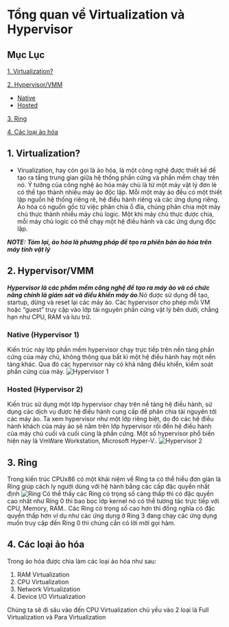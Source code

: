 # Tổng quan về Virtualization và Hypervisor
## Mục Lục
 [1. Virtualization?](#Virtualization)

 [2. Hypervisor/VMM](#Hypervisor/VMM)

- [Native](#Native)
- [Hosted](#Hosted)

[3. Ring](#Ring)

[4. Các loại ảo hóa](#cacloaiaohoa)
<a name="Virtualization"></a>
## 1. Virtualization?
-   Virualization, hay còn gọi là ảo hóa, là một công nghệ được thiết kế để tạo ra tầng trung gian giữa hệ thống phần cứng và phần mềm chạy trên nó. Ý tưởng của công nghệ ảo hóa máy chủ là từ một máy vật lý đơn lẻ có thể tạo thành nhiều máy ảo độc lập. Mỗi một máy ảo đều có một thiết lập nguồn hệ thống riêng rẽ, hệ điều hành riêng và các ứng dụng riêng. Ảo hóa có nguồn gốc từ việc phân chia ổ đĩa, chúng phân chia một máy chủ thực thành nhiều máy chủ logic. Một khi máy chủ thực được chia, mỗi máy chủ logic có thể chạy một hệ điều hành và các ứng dụng độc lập.

***NOTE: Tóm lại, ảo hóa là phương pháp để tạo ra phiên bản ảo hóa trên máy tính vật lý***

<a name="Hypervisor/VMM"></a>
## 2. Hypervisor/VMM
***Hypervisor là các phầm mềm công nghệ để tạo ra máy ảo và có chức năng chính là giám sát và điều khiển máy ảo***.Nó được sử dụng để tạo, startup, dừng và reset lại các máy ảo. Các hypervisor cho phép mỗi VM hoặc “guest” truy cập vào lớp tài nguyên phần cứng vật lý bên dưới, chẳng hạn như CPU, RAM và lưu trữ.


<a name="Native"></a>
### Native (Hypervisor 1)
Kiến trúc này lớp phần mềm hypervisor chạy trực tiếp trên nền tảng phần cứng của máy chủ, không thông qua bất kì một hệ điều hành hay một nền tảng khác. Qua đó các hypervisor này có khả năng điều khiển, kiểm soát phần cứng của máy.
![Hypervisor 1](https://i.imgur.com/usHF9PR.png)
<a name="Hosted"></a>
### Hosted (Hypervisor 2)
Kiến trúc sử dụng một lớp hypervisor chạy trên nề tảng hệ điều hành, sử dụng các dịch vụ được hệ điều hành cung cấp để phân chia tài nguyên tới các máy ảo. Ta xem hypervisor như một lớp riêng biệt, do đó các hệ điều hành khách của máy ảo sẽ nằm trên lớp hypervisor rồi đến hệ điều hành của máy chủ cuối và cuối cùng là phần cứng. Một số hypervisor phổ biến hiện nay là VmWare Workstation, Microsoft Hyper-V..
![Hypervisor 2](https://i.imgur.com/tREIUT5.png)
<a name="Ring"></a>
## 3. Ring
Trong kiến trúc CPUx86 có một khái niệm về Ring ta có thể hiểu đơn giản là Ring giúp cách ly người dùng với hệ hành bằng các cấp đặc quyền nhất định
![Ring](https://i.imgur.com/EaILVBA.png)
Có thể thấy các Ring có trọng số càng thấp thì có đặc quyền cao nhất như Ring 0 thì bao bọc lớp kernel nó có thể tương tác trực tiếp với CPU, Memory, RAM..
Các Ring có trọng số cao hơn thì đồng nghĩa có đặc quyền thấp hơn ví dụ như các ứng dụng ở Ring 3 đang chạy các ứng dụng muốn truy cập đến Ring 0 thì chúng cần có lời mời gọi hàm.
<a name="cacloaiaohoa"></a>
## 4. Các loại ảo hóa
Trong ảo hóa được chia làm các loại ảo hóa như sau:
1. RAM Virtualization
2. CPU Virtualization
3. Network Virtualization
4. Device I/O Virtualization

Chúng ta sẽ đi sâu vào đến CPU Virtualization chủ yếu vào 2 loại là
Full Virtualization và Para Virtualization